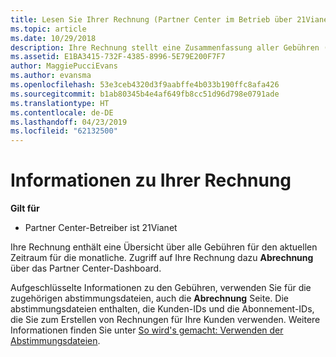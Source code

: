 ```yaml
---
title: Lesen Sie Ihrer Rechnung (Partner Center im Betrieb über 21Vianet)
ms.topic: article
ms.date: 10/29/2018
description: Ihre Rechnung stellt eine Zusammenfassung aller Gebühren (programm-, produkt- und kundenübergreifend) für den aktuellen Monatszeitraum dar. Zugriff auf Ihre Rechnung aus dem Dashboard im Partner Center-Portal.
ms.assetid: E1BA3415-732F-4385-8996-5E79E200F7F7
author: MaggiePucciEvans
ms.author: evansma
ms.openlocfilehash: 53e3ceb4320d3f9aabffe4b033b190ffc8afa426
ms.sourcegitcommit: b1ab80345b4e4af649fb8cc51d96d798e0791ade
ms.translationtype: HT
ms.contentlocale: de-DE
ms.lasthandoff: 04/23/2019
ms.locfileid: "62132500"
---
```

# <a name="read-your-bill"></a>Informationen zu Ihrer Rechnung

**Gilt für**

-   Partner Center-Betreiber ist 21Vianet


Ihre Rechnung enthält eine Übersicht über alle Gebühren für den aktuellen Zeitraum für die monatliche. Zugriff auf Ihre Rechnung dazu **Abrechnung** über das Partner Center-Dashboard.

Aufgeschlüsselte Informationen zu den Gebühren, verwenden Sie für die zugehörigen abstimmungsdateien, auch die **Abrechnung** Seite. Die abstimmungsdateien enthalten, die Kunden-IDs und die Abonnement-IDs, die Sie zum Erstellen von Rechnungen für Ihre Kunden verwenden. Weitere Informationen finden Sie unter [So wird's gemacht: Verwenden der Abstimmungsdateien](use-the-reconciliation-files.md).


 

 

 




